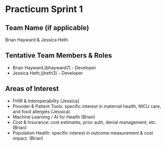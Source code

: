 # Practicum Sprint 1
## Team Name (if applicable)
Brian Hayward & Jessica Heth

## Tentative Team Members & Roles
* Brian Hayward,(bhayward7) - Developer
* Jessica Heth,(jheth3) - Developer

## Areas of Interest
* FHIR & Interoperability (Jessica)
* Provider & Patient Tools: specific interest in maternal health, NICU care, and food allergies (Jessica)
* Machine Learning / AI for Health (Brian)
* Cost & Insurance: cost estimates, prior auth, denial management, etc. (Brian)
* Population Health: specific interest in outcome measurement & cost impact. (Brian)


